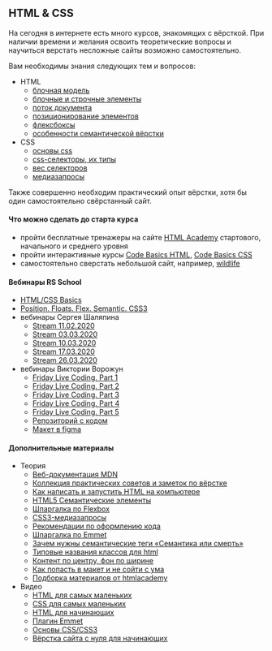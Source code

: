 ## HTML & CSS

На сегодня в интернете есть много курсов, знакомящих с вёрсткой. При наличии времени и желания освоить теоретические вопросы и научиться верстать несложные сайты возможно самостоятельно.

Вам необходимы знания следующих тем и вопросов:

- HTML
  - [блочная модель](https://webref.ru/course/block-model)
  - [блочные и строчные элементы](https://webref.ru/course/block-inline)
  - [поток документа](https://itchief.ru/html-and-css/css-positioning-elements)
  - [позиционирование элементов](https://webref.ru/course/position)
  - [флексбоксы](https://danilin.biz/flexbox.htm)
  - [особенности семантической вёрстки](http://webupblog.ru/semanticheskaya-verstka-sajta/)
- CSS
  - [основы css](https://webref.ru/course/css-basics)
  - [css-селекторы, их типы](https://loftblog.ru/material/osnovy-css-urok-2/)
  - [вес селекторов](http://css.yoksel.ru/specifity/)
  - [медиазапросы](https://youtu.be/M-xc1EOMOIE)

Также совершенно необходим практический опыт вёрстки, хотя бы один самостоятельно свёрстанный сайт.

#### Что можно сделать до старта курса

- пройти бесплатные тренажеры на сайте [HTML Academy](https://htmlacademy.ru/courses) стартового, начального и среднего уровня
- пройти интерактивные курсы [Code Basics HTML](https://ru.code-basics.com/languages/html), [Code Basics CSS](https://ru.code-basics.com/languages/css)
- самостоятельно сверстать небольшой сайт, например, [wildlife](https://rolling-scopes-school.github.io/stage0/#/stage0/tasks/wildlife)

#### Вебинары RS School

- [HTML/CSS Basics](https://youtu.be/xdBTX4RMoBE)
- [Position. Floats. Flex. Semantic. CSS3](https://youtu.be/iSQcOjxttNg)
- вебинары Сергея Шаляпина
  - [Stream 11.02.2020](https://youtu.be/UQavTWiTpnA)
  - [Stream 03.03.2020](https://youtu.be/PhRVJC0kBGE)
  - [Stream 10.03.2020](https://youtu.be/_5f0kznOM_A)
  - [Stream 17.03.2020](https://youtu.be/0M9Rz-wXYas)
  - [Stream 26.03.2020](https://youtu.be/fFDw7AH2OXo)
- вебинары Виктории Ворожун
  - [Friday Live Coding. Part 1](https://youtu.be/ZAde-IJAHzo)
  - [Friday Live Coding. Part 2](https://youtu.be/BJENQIX2e2o)
  - [Friday Live Coding. Part 3](https://youtu.be/fooyYgIuZe8)
  - [Friday Live Coding. Part 4](https://youtu.be/Qk2UGlFNKPE)
  - [Friday Live Coding. Part 5](https://youtu.be/ouZnGUefneQ)
  - [Репозиторий с кодом](https://github.com/ViktoriyaVorozhun/friday-live-coding/tree/develop)
  - [Макет в figma](https://www.figma.com/file/fw0GA18nmpVjTBzjtiEK2L/Friday_Live_Coding?node-id=0%3A1)

#### Дополнительные материалы

- Теория
  - [Веб-документация MDN](https://developer.mozilla.org/ru/docs/Web)
  - [Коллекция практических советов и заметок по вёрстке](https://habr.com/ru/post/273471/)
  - [Как написать и запустить HTML на компьютере](https://htmlacademy.ru/blog/education/all/how-to-run-html)
  - [HTML5 Семантические элементы](https://html5css.ru/html/html5_semantic_elements.php)
  - [Шпаргалка по Flexbox](https://habr.com/ru/post/313938/)
  - [CSS3-медиазапросы](https://html5book.ru/css3-mediazaprosy/)
  - [Рекомендации по оформлению кода](https://github.com/tsergeytovarov/htmlacademy-basic-additional-material/blob/master/articles/как-понравиться-своему-наставнику/article.md)
  - [Шпаргалка по Emmet](https://docs.emmet.io/cheat-sheet/)
  - [Зачем нужны семантические теги «Семантика или смерть»](https://www.slideshare.net/yandex/ss-28968570)
  - [Типовые названия классов для html](https://github.com/tsergeytovarov/htmlacademy-basic-additional-material/blob/master/articles/типовые-названия-классов/article.md)
  - [Контент по центру, фон по ширине](https://isqua.ru/blog/2016/06/23/content-po-sentru-fon-po-shirinie/)
  - [Как попасть в макет и не сойти с ума](https://isqua.ru/blog/2016/05/30/kak-popast-v-makiet-i-nie-soiti-s-uma/)
  - [Подборка материалов от htmlacademy](https://github.com/tsergeytovarov/htmlacademy-basic-additional-material/blob/master/README.md)
- Видео
  - [HTML для самых маленьких](https://www.youtube.com/playlist?list=PL3LQJkGQtzc7aWRyr-GaxyO_dwj5inJ1t)
  - [CSS для самых маленьких](https://www.youtube.com/playlist?list=PL3LQJkGQtzc6_KA1AZy9O6kVWwX1hoaTn)
  - [HTML для начинающих](https://www.youtube.com/playlist?list=PLY4rE9dstrJyeZlPWoKJr1xKVVnG4w-Hc)
  - [Плагин Emmet](https://www.youtube.com/watch?v=WeNN9So5DTs)
  - [Основы CSS/CSS3](https://www.youtube.com/playlist?list=PL026CCEB5125879C2)
  - [Вёрстка сайта с нуля для начинающих](https://www.youtube.com/playlist?list=PLoq3Accf02PVdUqjqPdWMG4HbEZXlhICW)
